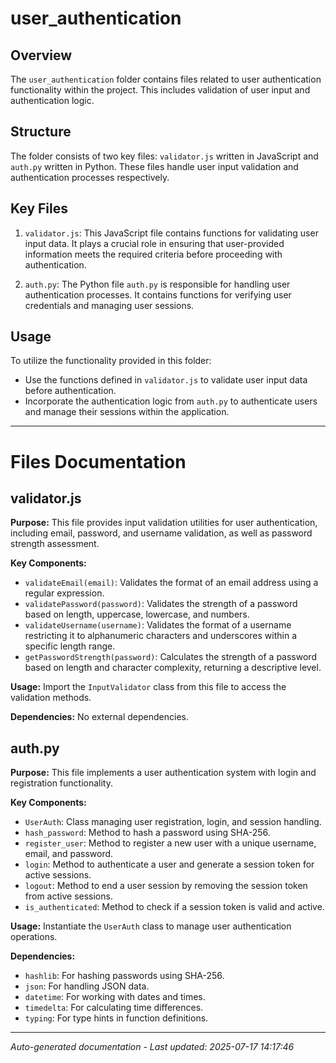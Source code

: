 # user_authentication

## Overview
The `user_authentication` folder contains files related to user authentication functionality within the project. This includes validation of user input and authentication logic.

## Structure
The folder consists of two key files: `validator.js` written in JavaScript and `auth.py` written in Python. These files handle user input validation and authentication processes respectively.

## Key Files
1. `validator.js`: This JavaScript file contains functions for validating user input data. It plays a crucial role in ensuring that user-provided information meets the required criteria before proceeding with authentication.
   
2. `auth.py`: The Python file `auth.py` is responsible for handling user authentication processes. It contains functions for verifying user credentials and managing user sessions.

## Usage
To utilize the functionality provided in this folder:
- Use the functions defined in `validator.js` to validate user input data before authentication.
- Incorporate the authentication logic from `auth.py` to authenticate users and manage their sessions within the application.

---

# Files Documentation

## validator.js

**Purpose:** This file provides input validation utilities for user authentication, including email, password, and username validation, as well as password strength assessment.

**Key Components:**
- `validateEmail(email)`: Validates the format of an email address using a regular expression.
- `validatePassword(password)`: Validates the strength of a password based on length, uppercase, lowercase, and numbers.
- `validateUsername(username)`: Validates the format of a username restricting it to alphanumeric characters and underscores within a specific length range.
- `getPasswordStrength(password)`: Calculates the strength of a password based on length and character complexity, returning a descriptive level.

**Usage:** Import the `InputValidator` class from this file to access the validation methods.

**Dependencies:** No external dependencies.

## auth.py

**Purpose:** This file implements a user authentication system with login and registration functionality.

**Key Components:**
- `UserAuth`: Class managing user registration, login, and session handling.
- `hash_password`: Method to hash a password using SHA-256.
- `register_user`: Method to register a new user with a unique username, email, and password.
- `login`: Method to authenticate a user and generate a session token for active sessions.
- `logout`: Method to end a user session by removing the session token from active sessions.
- `is_authenticated`: Method to check if a session token is valid and active.

**Usage:** Instantiate the `UserAuth` class to manage user authentication operations.

**Dependencies:**
- `hashlib`: For hashing passwords using SHA-256.
- `json`: For handling JSON data.
- `datetime`: For working with dates and times.
- `timedelta`: For calculating time differences.
- `typing`: For type hints in function definitions.

---
*Auto-generated documentation - Last updated: 2025-07-17 14:17:46*
